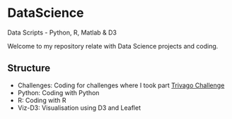 # DataScience
Data Scripts - Python, R, Matlab &amp; D3

Welcome to my repository relate with Data Science projects and coding.

## Structure

* Challenges: Coding for challenges where I took part
  [Trivago Challenge](https://github.com/aniuska/DataScience/tree/master/Challenges)
* Python: Coding with Python
* R: Coding with R
* Viz-D3: Visualisation using D3 and Leaflet
